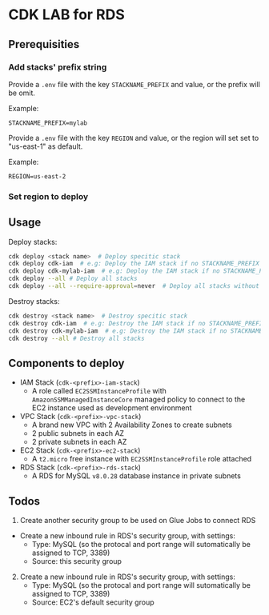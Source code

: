 
# CDK LAB for RDS

## Prerequisities

### Add stacks' prefix string

Provide a `.env` file with the key `STACKNAME_PREFIX` and value, or the prefix will be omit.

Example:

```
STACKNAME_PREFIX=mylab
```

Provide a `.env` file with the key `REGION` and value, or the region will set set to "us-east-1" as default.

Example:

```
REGION=us-east-2
```

### Set region to deploy

## Usage

Deploy stacks:

```bash
cdk deploy <stack name>  # Deploy specitic stack
cdk deploy cdk-iam  # e.g: Deploy the IAM stack if no STACKNAME_PREFIX specified
cdk deploy cdk-mylab-iam  # e.g: Deploy the IAM stack if no STACKNAME_PREFIX assigned as "mylab"
cdk deploy --all # Deploy all stacks
cdk deploy --all --require-approval=never  # Deploy all stacks without asking yes or no
```

Destroy stacks:

```bash
cdk destroy <stack name>  # Destroy specitic stack
cdk destroy cdk-iam  # e.g: Destroy the IAM stack if no STACKNAME_PREFIX specified
cdk destroy cdk-mylab-iam  # e.g: Destroy the IAM stack if no STACKNAME_PREFIX assigned as "mylab"
cdk destroy --all # Destroy all stacks
```

## Components to deploy

* IAM Stack (`cdk-<prefix>-iam-stack`)
  * A role called `EC2SSMInstanceProfile` with `AmazonSSMManagedInstanceCore` managed policy to connect to the EC2 instance used as development environment
* VPC Stack (`cdk-<prefix>-vpc-stack`)
  * A brand new VPC with 2 Availability Zones to create subnets
  * 2 public subnets in each AZ
  * 2 private subnets in each AZ
* EC2 Stack (`cdk-<prefix>-ec2-stack`)
  * A `t2.micro` free instance with `EC2SSMInstanceProfile` role attached
* RDS Stack (`cdk-<prefix>-rds-stack`)
  * A RDS for MySQL `v8.0.28` database instance in private subnets

## Todos

1. Create another security group to be used on Glue Jobs to connect RDS
  * Create a new inbound rule in RDS's security group, with settings:
    * Type: MySQL (so the protocal and port range will sutomatically be assigned to TCP, 3389)
    * Source: this security group
2. Create a new inbound rule in RDS's security group, with settings:
    * Type: MySQL (so the protocal and port range will sutomatically be assigned to TCP, 3389)
    * Source: EC2's default security group
